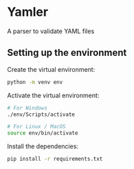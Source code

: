# Yamler

A parser to validate YAML files

## Setting up the environment

Create the virtual environment:

```bash
python -m venv env
```

Activate the virtual environment:

```bash
# For Windows
./env/Scripts/activate

# For Linux / MacOS
source env/bin/activate
```

Install the dependencies:

```bash
pip install -r requirements.txt
```
